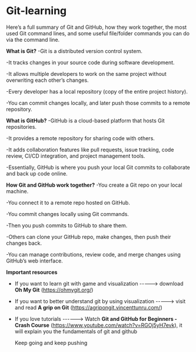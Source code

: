 # Git-learning
Here’s a full summary of Git and GitHub, how they work together, the most used Git command lines, and some useful file/folder commands you can do via the command line.

**What is Git?**
-Git is a distributed version control system.

-It tracks changes in your source code during software development.

-It allows multiple developers to work on the same project without overwriting each other’s changes.

-Every developer has a local repository (copy of the entire project history).

-You can commit changes locally, and later push those commits to a remote repository.


**What is GitHub?**
-GitHub is a cloud-based platform that hosts Git repositories.

-It provides a remote repository for sharing code with others.

-It adds collaboration features like pull requests, issue tracking, code review, CI/CD integration, and project management tools.

-Essentially, GitHub is where you push your local Git commits to collaborate and back up code online.


**How Git and GitHub work together?**
-You create a Git repo on your local machine.

-You connect it to a remote repo hosted on GitHub.

-You commit changes locally using Git commands.

-Then you push commits to GitHub to share them.

-Others can clone your GitHub repo, make changes, then push their changes back.

-You can manage contributions, review code, and merge changes using GitHub’s web interface.

**Important resources**

- If you want to learn git with game and visualization -----> download **Oh My Git** (https://ohmygit.org/)
- If you want to better understand git by using visualization -----> visit and read **A grip on Git** (https://agripongit.vincenttunru.com/)
- If you love tutorials ------> Watch **Git and GitHub for Beginners - Crash Course** (https://www.youtube.com/watch?v=RGOj5yH7evk), it will explain you the fundamentals of git and github

  Keep going and keep pushing
